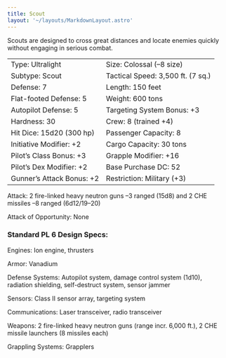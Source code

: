```yaml
---
title: Scout
layout: '~/layouts/MarkdownLayout.astro'
---
```

Scouts are designed to cross great distances and locate enemies quickly
without engaging in serious combat.


<table> <tr> <td> Type: Ultralight </td> <td> Size: Colossal (–8 size) </td> </tr> <tr class="shaded"> <td> Subtype: Scout </td> <td> Tactical Speed: 3,500 ft. (7 sq.) </td> </tr> <tr> <td> Defense: 7 </td> <td> Length: 150 feet </td> </tr> <tr class="shaded"> <td> Flat-footed Defense: 5 </td> <td> Weight: 600 tons </td> </tr> <tr> <td> Autopilot Defense: 5 </td> <td> Targeting System Bonus: +3 </td> </tr> <tr class="shaded"> <td> Hardness: 30 </td> <td> Crew: 8 (trained +4) </td> </tr> <tr> <td> Hit Dice: 15d20 (300 hp) </td> <td> Passenger Capacity: 8 </td> </tr> <tr class="shaded"> <td> Initiative Modifier: +2 </td> <td> Cargo Capacity: 30 tons </td> </tr> <tr> <td> Pilot’s Class Bonus: +3 </td> <td> Grapple Modifier: +16 </td> </tr> <tr class="shaded"> <td> Pilot’s Dex Modifier: +2 </td> <td> Base Purchase DC: 52 </td> </tr> <tr> <td> Gunner’s Attack Bonus: +2 </td> <td> Restriction: Military (+3) </td> </tr> </table>



Attack: 2 fire-linked heavy neutron guns –3 ranged (15d8) and 2 CHE missiles
–8 ranged (6d12/19–20)

Attack of Opportunity: None

###  Standard PL 6 Design Specs:

Engines: Ion engine, thrusters

Armor: Vanadium

Defense Systems: Autopilot system, damage control system (1d10), radiation
shielding, self-destruct system, sensor jammer

Sensors: Class II sensor array, targeting system

Communications: Laser transceiver, radio transceiver

Weapons: 2 fire-linked heavy neutron guns (range incr. 6,000 ft.), 2 CHE
missile launchers (8 missiles each)

Grappling Systems: Grapplers

